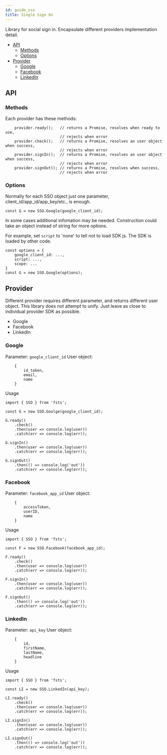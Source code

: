 ```yaml
---
id: guide_sso
title: Single Sign On
---
```


Library for social sign in. Encapsulate different providers implementation detail.

* [API](#api)
  - [Methods](#methods)
  - [Options](#options)
* [Provider](#provider)
  - [Google](#google)
  - [Facebook](#facebook)
  - [LinkedIn](#linkedin)

## API

### Methods

Each provider has these methods:

```
    provider.ready();   // returns a Promise, resolves when ready to use,
                        // rejects when error
    provider.check();   // returns a Promise, resolves an user object when success,
                        // rejects when error
    provider.signIn();  // returns a Promise, resolves an user object when success,
                        // rejects when error
    provider.signOut(); // returns a Promise, resolves when success,
                        // rejects when error
```

### Options

Normally for each SSO object just one parameter, client_id/app_id/app_key/etc., is enough.

```
const G = new SSO.Google(google_client_id);
```

In some cases additional infomation may be needed. Construction could take an object instead of string for more options.

For example, set `script` to 'none' to tell not to load SDK js. The SDK is loaded by other code.

```
const options = {
    google_client_id: ...,
    script: ...,
    scope: ...
}
const G = new SSO.Google(options);
```

## Provider

Different provider requires different parameter, and returns different user object. This library does not attempt to unify. Just leave as close to individual provider SDK as possible.

* Google
* Facebook
* LinkedIn

### Google

Parameter: `google_client_id`
User object:
```
    {
        id_token,
        email,
        name
    }
```

Usage
```
import { SSO } from 'fsts';

const G = new SSO.Goolge(google_client_id);

G.ready()
    .check()
    .then(user => console.log(user))
    .catch(err => console.log(err));

G.signIn()
    .then(user => console.log(user))
    .catch(err => console.log(err));

G.signOut()
    .then(() => console.log('out'))
    .catch(err => console.log(err));
```

### Facebook

Parameter: `facebook_app_id`
User object:
```
    {
        accessToken,
        userID,
        name
    }
```

Usage
```
import { SSO } from 'fsts';

const F = new SSO.Facebook(facebook_app_id);

F.ready()
    .check()
    .then(user => console.log(user))
    .catch(err => console.log(err));

F.signIn()
    .then(user => console.log(user))
    .catch(err => console.log(err));

F.signOut()
    .then(() => console.log('out'))
    .catch(err => console.log(err));
```

### LinkedIn

Parameter: `api_key`
User object:
```
    {
        id,
        firstName,
        lastName,
        headline
    }
```

Usage
```
import { SSO } from 'fsts';

const LI = new SSO.LinkedIn(api_key);

LI.ready()
    .check()
    .then(user => console.log(user))
    .catch(err => console.log(err));

LI.signIn()
    .then(user => console.log(user))
    .catch(err => console.log(err));

LI.signOut()
    .then(() => console.log('out'))
    .catch(err => console.log(err));
```

